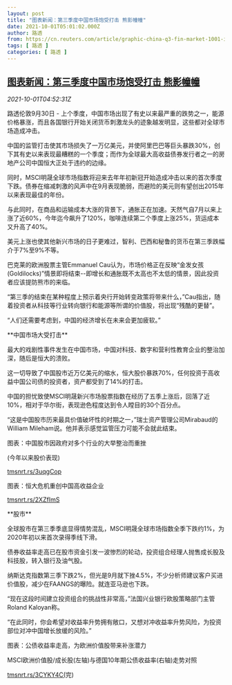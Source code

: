 ```yaml
---
layout: post
title: "图表新闻：第三季度中国市场饱受打击 熊影幢幢"
date: 2021-10-01T05:01:02.000Z
author: 路透
from: https://cn.reuters.com/article/graphic-china-q3-fin-market-1001-idCNKBS2GR2UG
tags: [ 路透 ]
categories: [ 路透 ]
---
```

<!--1633064462000-->
[图表新闻：第三季度中国市场饱受打击 熊影幢幢](https://cn.reuters.com/article/graphic-china-q3-fin-market-1001-idCNKBS2GR2UG)
------

<div>
<div><i>2021-10-01T04:52:31Z</i></div><p>路透伦敦9月30日 - 上个季度，中国市场出现了有史以来最严重的跌势之一，能源价格暴涨，而且各国银行开始关闭货币刺激龙头的迹象越发明显，这些都对全球市场造成冲击。</p><p>中国的监管打击使其市场损失了一万亿美元，并使阿里巴巴等巨头暴跌30%，创下其有史以来表现最糟糕的一个季度；而作为全球最大高收益债券发行者之一的房地产公司中国恒大正处于违约的边缘。</p><p>同时，MSCI明晟全球市场指数将迎来去年年初新冠开始造成冲击以来的首次季度下跌。债券在缩减刺激的风声中在9月表现脆弱，而避险的美元则有望创出2015年以来表现最佳的年份。</p><p>与此同时，在商品和运输成本大涨的背景下，通胀正在加速。天然气自7月以来上涨了近60%，今年迄今飙升了120%，咖啡连续第二个季度上涨25%，货运成本又升高了40%。</p><p>美元上涨也使其他新兴市场的日子更难过，智利、巴西和秘鲁的货币在第三季跌幅介于7%至9%不等。</p><p>巴克莱的欧洲股票主管Emmanuel Cau认为，市场价格正在反映“金发女孩(Goldilocks)”情景即将结束--即增长和通胀既不太高也不太低的情景，因此投资者应该提防熊市的来临。</p><p>“第三季的结束在某种程度上预示着央行开始转变政策将带来什么，”Cau指出，随着投资者从科技等行业转向银行和能源等所谓的价值股，将出现“残酷的更替”。</p><p>“人们还需要考虑到，中国的经济增长在未来会更加疲软。”</p><p>**中国市场大受打击**</p><p>最大的戏剧性事件发生在中国市场，中国对科技、数字和营利性教育企业的整治加深，随后是恒大的溃败。</p><p>这一切导致了中国股市近万亿美元的缩水，恒大股价暴跌70%，任何投资于高收益中国公司债的投资者，资产都受到了14%的打击。</p><p>中国的担忧致使MSCI明晟新兴市场股票指数在经历了五季上涨后，回落了近10%，相对于华尔街，表现逊色程度达到令人瞠目的30个百分点。</p><p>“这是中国股市历来最具价值破坏性的时期之一，”瑞士资产管理公司Mirabaud的William Mileham说。他并表示感觉监管压力可能不会就此结束。</p><p>图表：中国股市因政府对多个行业的大举整治而重挫</p><p>(今年以来股价表现)</p><p><a href="https://tmsnrt.rs/3uqgCop">tmsnrt.rs/3uqgCop</a></p><p>图表：恒大危机重创中国高收益企业</p><p><a href="https://tmsnrt.rs/2XZfImS">tmsnrt.rs/2XZfImS</a></p><p>**股市**</p><p>全球股市在第三季季底显得情势混乱，MSCI明晟全球市场指数全季下跌约1%，为2020年初以来首次录得季线下滑。</p><p>债券收益率走高已在股市资金引发一波惨烈的轮动，投资组合经理人抛售成长股及科技股，转入银行及油气股。</p><p>纳斯达克指数第三季下跌2%，但光是9月就下挫4.5%，不少分析师建议客户买进价值股，减少在FAANGS的曝险。就连亚马逊也下跌。</p><p>“现在这段时间建立投资组合的挑战性非常高，”法国兴业银行欧股策略部门主管Roland Kaloyan称。</p><p>“在此同时，你会希望对收益率升势拥有敞口，又想对冲收益率升势风险，为投资部位对冲中国增长放缓的风险。”</p><p>图表：公债收益率走高，为欧洲价值股带来补涨潜力</p><p>MSCI欧洲价值股/成长股(左轴)与德国10年期公债收益率(右轴)走势对照</p><p><a href="https://tmsnrt.rs/3CYKY4C(">tmsnrt.rs/3CYKY4C(</a>完)</p>
</div>
